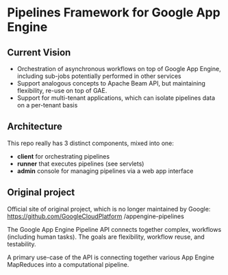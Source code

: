 # Pipelines Framework for Google App Engine


## Current Vision

 - Orchestration of asynchronous workflows on top of Google App Engine, including sub-jobs potentially performed in
  other services
 - Support analogous concepts to Apache Beam API, but maintaining flexibility, re-use on top of GAE. 
 - Support for multi-tenant applications, which can isolate pipelines data on a per-tenant basis


## Architecture

This repo really has 3 distinct components, mixed into one:
  * **client** for orchestrating pipelines
  * **runner** that executes pipelines (see servlets)
  * **admin** console for managing pipelines via a web app interface

## Original project

Official site of original project, which is no longer maintained by Google: https://github.com/GoogleCloudPlatform
/appengine-pipelines

The Google App Engine Pipeline API connects together complex, workflows (including human tasks). The goals are
 flexibility, workflow reuse, and testability.

A primary use-case of the API is connecting together various App Engine MapReduces into a computational pipeline.
